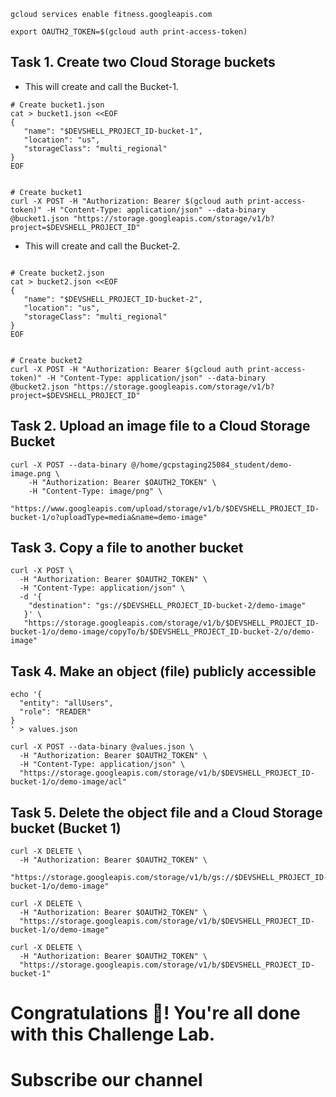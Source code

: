 

```
gcloud services enable fitness.googleapis.com

export OAUTH2_TOKEN=$(gcloud auth print-access-token)
```

## Task 1. Create two Cloud Storage buckets

* This will create and call the Bucket-1.

```
# Create bucket1.json
cat > bucket1.json <<EOF
{  
   "name": "$DEVSHELL_PROJECT_ID-bucket-1",
   "location": "us",
   "storageClass": "multi_regional"
}
EOF
```


```

# Create bucket1
curl -X POST -H "Authorization: Bearer $(gcloud auth print-access-token)" -H "Content-Type: application/json" --data-binary @bucket1.json "https://storage.googleapis.com/storage/v1/b?project=$DEVSHELL_PROJECT_ID"
```
* This will create and call the Bucket-2.
```

# Create bucket2.json
cat > bucket2.json <<EOF
{  
   "name": "$DEVSHELL_PROJECT_ID-bucket-2",
   "location": "us",
   "storageClass": "multi_regional"
}
EOF
```

```

# Create bucket2
curl -X POST -H "Authorization: Bearer $(gcloud auth print-access-token)" -H "Content-Type: application/json" --data-binary @bucket2.json "https://storage.googleapis.com/storage/v1/b?project=$DEVSHELL_PROJECT_ID"
```

## Task 2. Upload an image file to a Cloud Storage Bucket

```
curl -X POST --data-binary @/home/gcpstaging25084_student/demo-image.png \
    -H "Authorization: Bearer $OAUTH2_TOKEN" \
    -H "Content-Type: image/png" \
    "https://www.googleapis.com/upload/storage/v1/b/$DEVSHELL_PROJECT_ID-bucket-1/o?uploadType=media&name=demo-image"
```

## Task 3. Copy a file to another bucket

```
curl -X POST \
  -H "Authorization: Bearer $OAUTH2_TOKEN" \
  -H "Content-Type: application/json" \
  -d '{
    "destination": "gs://$DEVSHELL_PROJECT_ID-bucket-2/demo-image"
   }' \
   "https://storage.googleapis.com/storage/v1/b/$DEVSHELL_PROJECT_ID-bucket-1/o/demo-image/copyTo/b/$DEVSHELL_PROJECT_ID-bucket-2/o/demo-image"
```

## Task 4. Make an object (file) publicly accessible

```
echo '{
  "entity": "allUsers",
  "role": "READER"
}
' > values.json

curl -X POST --data-binary @values.json \
  -H "Authorization: Bearer $OAUTH2_TOKEN" \
  -H "Content-Type: application/json" \
  "https://storage.googleapis.com/storage/v1/b/$DEVSHELL_PROJECT_ID-bucket-1/o/demo-image/acl"
```

## Task 5. Delete the object file and a Cloud Storage bucket (Bucket 1)

```
curl -X DELETE \
  -H "Authorization: Bearer $OAUTH2_TOKEN" \
  "https://storage.googleapis.com/storage/v1/b/gs://$DEVSHELL_PROJECT_ID-bucket-1/o/demo-image"
  
curl -X DELETE \
  -H "Authorization: Bearer $OAUTH2_TOKEN" \
  "https://storage.googleapis.com/storage/v1/b/$DEVSHELL_PROJECT_ID-bucket-1/o/demo-image"

curl -X DELETE \
  -H "Authorization: Bearer $OAUTH2_TOKEN" \
  "https://storage.googleapis.com/storage/v1/b/$DEVSHELL_PROJECT_ID-bucket-1"
```

# Congratulations 🎉! You're all done with this Challenge Lab.
# Subscribe our channel 
